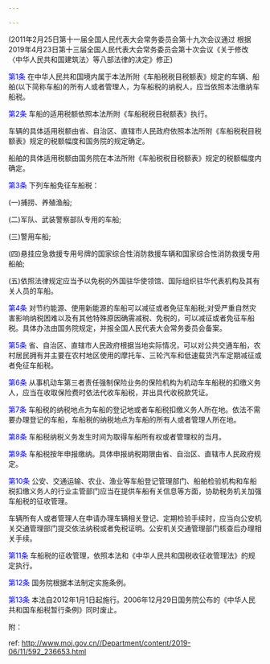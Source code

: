 ```yaml
---

---
```


(2011年2月25日第十一届全国人民代表大会常务委员会第十九次会议通过 
根据2019年4月23日第十三届全国人民代表大会常务委员会第十次会议《关于修改〈中华人民共和国建筑法〉等八部法律的决定》修正)

<a style="color:blue" name="第1条">第1条</a>  在中华人民共和国境内属于本法所附《车船税税目税额表》规定的车辆、船舶(以下简称车船)的所有人或者管理人，为车船税的纳税人，应当依照本法缴纳车船税。

<a style="color:blue" name="第2条">第2条</a>  车船的适用税额依照本法所附《车船税税目税额表》执行。

车辆的具体适用税额由省、自治区、直辖市人民政府依照本法所附《车船税税目税额表》规定的税额幅度和国务院的规定确定。

船舶的具体适用税额由国务院在本法所附《车船税税目税额表》规定的税额幅度内确定。

<a style="color:blue" name="第3条">第3条</a>  下列车船免征车船税：

(一)捕捞、养殖渔船;

(二)军队、武装警察部队专用的车船;

(三)警用车船;

(四)悬挂应急救援专用号牌的国家综合性消防救援车辆和国家综合性消防救援专用船舶;

(五)依照法律规定应当予以免税的外国驻华使领馆、国际组织驻华代表机构及其有关人员的车船。

<a style="color:blue" name="第4条">第4条</a>  对节约能源、使用新能源的车船可以减征或者免征车船税;对受严重自然灾害影响纳税困难以及有其他特殊原因确需减税、免税的，可以减征或者免征车船税。具体办法由国务院规定，并报全国人民代表大会常务委员会备案。

<a style="color:blue" name="第5条">第5条</a>  省、自治区、直辖市人民政府根据当地实际情况，可以对公共交通车船，农村居民拥有并主要在农村地区使用的摩托车、三轮汽车和低速载货汽车定期减征或者免征车船税。

<a style="color:blue" name="第6条">第6条</a>  从事机动车第三者责任强制保险业务的保险机构为机动车车船税的扣缴义务人，应当在收取保险费时依法代收车船税，并出具代收税款凭证。

<a style="color:blue" name="第7条">第7条</a>  车船税的纳税地点为车船的登记地或者车船税扣缴义务人所在地。依法不需要办理登记的车船，车船税的纳税地点为车船的所有人或者管理人所在地。

<a style="color:blue" name="第8条">第8条</a>  车船税纳税义务发生时间为取得车船所有权或者管理权的当月。

<a style="color:blue" name="第9条">第9条</a>  车船税按年申报缴纳。具体申报纳税期限由省、自治区、直辖市人民政府规定。

<a style="color:blue" name="第10条">第10条</a>  公安、交通运输、农业、渔业等车船登记管理部门、船舶检验机构和车船税扣缴义务人的行业主管部门应当在提供车船有关信息等方面，协助税务机关加强车船税的征收管理。

车辆所有人或者管理人在申请办理车辆相关登记、定期检验手续时，应当向公安机关交通管理部门提交依法纳税或者免税证明。公安机关交通管理部门核查后办理相关手续。

<a style="color:blue" name="第11条">第11条</a>  车船税的征收管理，依照本法和《中华人民共和国税收征收管理法》的规定执行。

<a style="color:blue" name="第12条">第12条</a>  国务院根据本法制定实施条例。

<a style="color:blue" name="第13条">第13条</a>  本法自2012年1月1日起施行。2006年12月29日国务院公布的《中华人民共和国车船税暂行条例》同时废止。

附：



 ref: <http://www.moj.gov.cn//Department/content/2019-06/11/592_236653.html>